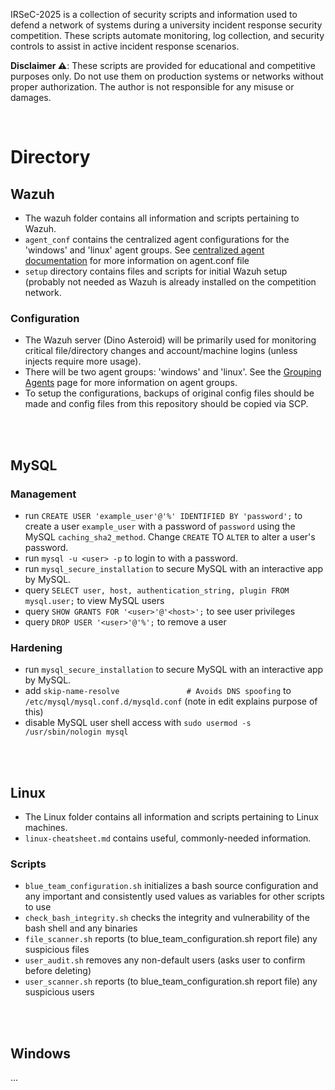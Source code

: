 IRSeC-2025 is a collection of security scripts and information used to defend a network of systems during a university incident response security competition. These scripts automate monitoring, log collection, and security controls to assist in active incident response scenarios.

**Disclaimer ⚠️**:
These scripts are provided for educational and competitive purposes only. Do not use them on production systems or networks without proper authorization. The author is not responsible for any misuse or damages.

<br>

# Directory

## Wazuh
- The wazuh folder contains all information and scripts pertaining to Wazuh.
- `agent_conf` contains the centralized agent configurations for the 'windows' and 'linux' agent groups. See [centralized agent documentation](https://documentation.wazuh.com/current/user-manual/reference/centralized-configuration.html) for more information on agent.conf file
- `setup` directory contains files and scripts for initial Wazuh setup (probably not needed as Wazuh is already installed on the competition network.

### Configuration
- The Wazuh server (Dino Asteroid) will be primarily used for monitoring critical file/directory changes and account/machine logins (unless injects require more usage).
- There will be two agent groups: 'windows' and 'linux'. See the [Grouping Agents](https://documentation.wazuh.com/current/user-manual/agent/agent-management/grouping-agents.html) page for more information on agent groups.
- To setup the configurations, backups of original config files should be made and config files from this repository should be copied via SCP.

<br>
<br>

## MySQL

### Management
- run `CREATE USER 'example_user'@'%' IDENTIFIED BY 'password';` to create a user `example_user` with a password of `password` using the MySQL `caching_sha2_method`. Change `CREATE` TO `ALTER` to alter a user's password.
- run `mysql -u <user> -p` to login to <user> with a password.
- run `mysql_secure_installation` to secure MySQL with an interactive app by MySQL.
- query `SELECT user, host, authentication_string, plugin FROM mysql.user;` to view MySQL users
- query `SHOW GRANTS FOR '<user>'@'<host>';` to see user privileges
- query `DROP USER '<user>'@'%';` to remove a user

### Hardening
- run `mysql_secure_installation` to secure MySQL with an interactive app by MySQL.
- add `skip-name-resolve               # Avoids DNS spoofing` to `/etc/mysql/mysql.conf.d/mysqld.conf` (note in edit explains purpose of this)
- disable MySQL user shell access with `sudo usermod -s /usr/sbin/nologin mysql`

<br>
<br>

## Linux
- The Linux folder contains all information and scripts pertaining to Linux machines.
- `linux-cheatsheet.md` contains useful, commonly-needed information.
### Scripts
- `blue_team_configuration.sh` initializes a bash source configuration and any important and consistently used values as variables for other scripts to use
- `check_bash_integrity.sh` checks the integrity and vulnerability of the bash shell and any binaries
- `file_scanner.sh` reports (to blue_team_configuration.sh report file) any suspicious files
- `user_audit.sh` removes any non-default users (asks user to confirm before deleting)
- `user_scanner.sh` reports (to blue_team_configuration.sh report file) any suspicious users

<br>
<br>

## Windows
...
